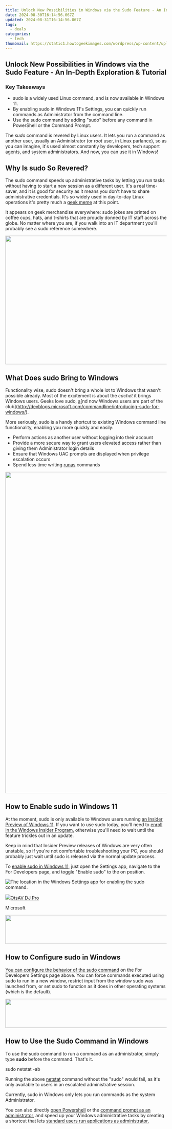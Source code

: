 ```yaml
---
title: Unlock New Possibilities in Windows via the Sudo Feature - An In-Depth Exploration & Tutorial
date: 2024-08-30T16:14:56.067Z
updated: 2024-08-31T16:14:56.067Z
tags:
  - deals
categories:
  - tech
thumbnail: https://static1.howtogeekimages.com/wordpress/wp-content/uploads/2024/05/windows-laptop-with-the-command-prompt-open-displaying-a-sudo-command.jpg
---
```


## Unlock New Possibilities in Windows via the Sudo Feature - An In-Depth Exploration & Tutorial

### Key Takeaways

* sudo is a widely used Linux command, and is now available in Windows 11.
* By enabling sudo in Windows 11's Settings, you can quickly run commands as Administrator from the command line.
* Use the sudo command by adding "sudo" before any command in PowerShell or the Command Prompt.

 The _sudo_ command is revered by Linux users. It lets you run a command as another user, usually an Administrator (or _root_ user, in Linux parlance), so as you can imagine, it's used almost constantly by developers, tech support agents, and system administrators. And now, you can use it in Windows!

##  Why Is sudo So Revered?

 The sudo command speeds up administrative tasks by letting you run tasks without having to start a new session as a different user. It's a real time-saver, and it is good for security as it means you don't have to share administrative credentials. It's so widely used in day-to-day Linux operations it's pretty much a [geek meme](https://xkcd.com/149/) at this point.

 It appears on geek merchandise everywhere: sudo jokes are printed on coffee cups, hats, and t-shirts that are proudly donned by IT staff across the globe. No matter where you are, if you walk into an IT department you'll probably see a sudo reference somewhere.

<!-- affiliate ads begin -->
<a href="https://aidotcom.pxf.io/c/5597632/2086436/19576" target="_top" id="2086436"><img src="//a.impactradius-go.com/display-ad/19576-2086436" border="0" alt="" width="1500" height="400"/></a><img height="0" width="0" src="https://imp.pxf.io/i/5597632/2086436/19576" style="position:absolute;visibility:hidden;" border="0" />
<!-- affiliate ads end -->
##  What Does sudo Bring to Windows

 Functionality wise, sudo doesn't bring a whole lot to Windows that wasn't possible already. Most of the excitement is about the _cachet_ it brings Windows users. Geeks love sudo, [a](https://devblogs.microsoft.com/commandline/introducing-sudo-for-windows/ "https://devblogs.microsoft.com/commandline/introducing-sudo-for-windows/")[nd now Windows users are part of the club](http://devblogs.microsoft.com/commandline/introducing-sudo-for-windows/).

 More seriously, sudo is a handy shortcut to existing Windows command line functionality, enabling you more quickly and easily:

* Perform actions as another user without logging into their account
* Provide a more secure way to grant users elevated access rather than giving them Administrator login details
* Ensure that Windows UAC prompts are displayed when privilege escalation occurs
* Spend less time writing [runas](https://twitter-videos.techidaily.com/updated-2024-approved-making-youtube-based-twitter-videos-hearable/) commands

<!-- affiliate ads begin -->
<a href="https://funwhole.sjv.io/c/5597632/1702887/17189" target="_top" id="1702887"><img src="//a.impactradius-go.com/display-ad/17189-1702887" border="0" alt="" width="1000" height="1000"/></a><img height="0" width="0" src="https://imp.pxf.io/i/5597632/1702887/17189" style="position:absolute;visibility:hidden;" border="0" />
<!-- affiliate ads end -->
##  How to Enable sudo in Windows 11

 At the moment, sudo is only available to Windows users running [an Insider Preview of Windows 11](https://tiktok-clips.techidaily.com/2024-approved-deciphering-tiktoks-pfp-code-a-thorough-analysis/). If you want to use sudo today, you'll need to [enroll in the Windows Insider Program](https://program-issues.techidaily.com/boosting-horizon-zero-dawns-speed-tips-for-higher-fps-and-superior-play-experience/), otherwise you'll need to wait until the feature trickles out in an update.

 Keep in mind that Insider Preview releases of Windows are very often unstable, so if you're not comfortable troubleshooting your PC, you should probably just wait until sudo is released via the normal update process.

 To [enable sudo in Windows 11](https://learn.microsoft.com/en-us/windows/sudo/ "https://learn.microsoft.com/en-us/windows/sudo/"), just open the Settings app, navigate to the For Developers page, and toggle "Enable sudo" to the on position.

![The location in the Windows Settings app for enabling the sudo command.](https://static1.howtogeekimages.com/wordpress/wp-content/uploads/2024/05/sudo-enable.png) 

<!-- affiliate ads begin -->
<a href="https://otszone.ots7.com/order/checkout.php?PRODS=4713321&QTY=1&AFFILIATE=108875&CART=1"><img src="https://green.ots7.com/screenshots/OtsAV/OtsAVDJ1.90-300x188.jpg" border="0">OtsAV DJ Pro</a>
<!-- affiliate ads end -->
Microsoft

<!-- affiliate ads begin -->
<a href="https://newchic.sjv.io/c/5597632/1659704/14420" target="_top" id="1659704"><img src="//a.impactradius-go.com/display-ad/14420-1659704" border="0" alt="" width="728" height="90"/></a><img height="0" width="0" src="https://imp.pxf.io/i/5597632/1659704/14420" style="position:absolute;visibility:hidden;" border="0" />
<!-- affiliate ads end -->
##  How to Configure sudo in Windows

[You can configure the behavior of the sudo command](https://learn.microsoft.com/en-us/windows/sudo/#how-to-configure-sudo-for-windows "https://learn.microsoft.com/en-us/windows/sudo/#how-to-configure-sudo-for-windows") on the For Developers Settings page above. You can force commands executed using sudo to run in a new window, restrict input from the window sudo was launched from, or set sudo to function as it does in other operating systems (which is the default).

<!-- affiliate ads begin -->
<a href="https://aligracehair.sjv.io/c/5597632/2087267/19272" target="_top" id="2087267"><img src="//a.impactradius-go.com/display-ad/19272-2087267" border="0" alt="" width="728" height="90"/></a><img height="0" width="0" src="https://imp.pxf.io/i/5597632/2087267/19272" style="position:absolute;visibility:hidden;" border="0" />
<!-- affiliate ads end -->
##  How to Use the Sudo Command in Windows

 To use the sudo command to run a command as an administrator, simply type **sudo** before the command. That's it.

sudo netstat -ab

 Running the above [netstat](https://os-tips.techidaily.com/quick-guide-restoring-lost-sms-on-your-iphone-in-minutes/) command without the "sudo" would fail, as it's only available to users in an escalated administrative session.

 Currently, sudo in Windows only lets you run commands as the system Administrator.

 You can also directly [open Powershell](https://techtrends.techidaily.com/easily-set-the-correct-time-on-your-kindle-paperwhite-device/) or the [command prompt as an administrator](https://techtrends.techidaily.com/step-by-step-securing-visibility-with-pinning-conversations-on-instagram-platforms/), and speed up your Windows administrative tasks by creating a shortcut that lets [standard users run applications as administrator](https://twitter-videos.techidaily.com/updated-2024-approved-making-youtube-based-twitter-videos-hearable/),

<ins class="adsbygoogle"
     style="display:block"
     data-ad-format="autorelaxed"
     data-ad-client="ca-pub-7571918770474297"
     data-ad-slot="1223367746"></ins>



<ins class="adsbygoogle"
     style="display:block"
     data-ad-client="ca-pub-7571918770474297"
     data-ad-slot="8358498916"
     data-ad-format="auto"
     data-full-width-responsive="true"></ins>


